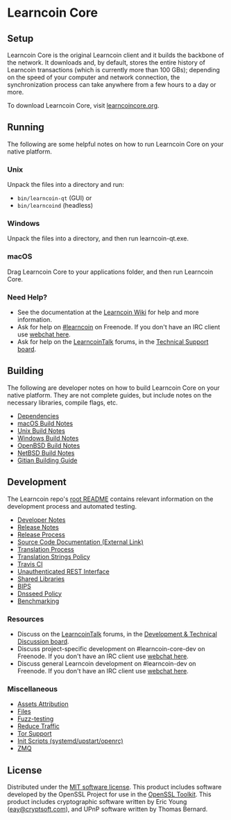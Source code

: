 Learncoin Core
=============

Setup
---------------------
Learncoin Core is the original Learncoin client and it builds the backbone of the network. It downloads and, by default, stores the entire history of Learncoin transactions (which is currently more than 100 GBs); depending on the speed of your computer and network connection, the synchronization process can take anywhere from a few hours to a day or more.

To download Learncoin Core, visit [learncoincore.org](https://learncoincore.org/en/releases/).

Running
---------------------
The following are some helpful notes on how to run Learncoin Core on your native platform.

### Unix

Unpack the files into a directory and run:

- `bin/learncoin-qt` (GUI) or
- `bin/learncoind` (headless)

### Windows

Unpack the files into a directory, and then run learncoin-qt.exe.

### macOS

Drag Learncoin Core to your applications folder, and then run Learncoin Core.

### Need Help?

* See the documentation at the [Learncoin Wiki](https://en.learncoin.it/wiki/Main_Page)
for help and more information.
* Ask for help on [#learncoin](http://webchat.freenode.net?channels=learncoin) on Freenode. If you don't have an IRC client use [webchat here](http://webchat.freenode.net?channels=learncoin).
* Ask for help on the [LearncoinTalk](https://learncointalk.org/) forums, in the [Technical Support board](https://learncointalk.org/index.php?board=4.0).

Building
---------------------
The following are developer notes on how to build Learncoin Core on your native platform. They are not complete guides, but include notes on the necessary libraries, compile flags, etc.

- [Dependencies](dependencies.md)
- [macOS Build Notes](build-osx.md)
- [Unix Build Notes](build-unix.md)
- [Windows Build Notes](build-windows.md)
- [OpenBSD Build Notes](build-openbsd.md)
- [NetBSD Build Notes](build-netbsd.md)
- [Gitian Building Guide](gitian-building.md)

Development
---------------------
The Learncoin repo's [root README](/README.md) contains relevant information on the development process and automated testing.

- [Developer Notes](developer-notes.md)
- [Release Notes](release-notes.md)
- [Release Process](release-process.md)
- [Source Code Documentation (External Link)](https://dev.visucore.com/learncoin/doxygen/)
- [Translation Process](translation_process.md)
- [Translation Strings Policy](translation_strings_policy.md)
- [Travis CI](travis-ci.md)
- [Unauthenticated REST Interface](REST-interface.md)
- [Shared Libraries](shared-libraries.md)
- [BIPS](bips.md)
- [Dnsseed Policy](dnsseed-policy.md)
- [Benchmarking](benchmarking.md)

### Resources
* Discuss on the [LearncoinTalk](https://learncointalk.org/) forums, in the [Development & Technical Discussion board](https://learncointalk.org/index.php?board=6.0).
* Discuss project-specific development on #learncoin-core-dev on Freenode. If you don't have an IRC client use [webchat here](http://webchat.freenode.net/?channels=learncoin-core-dev).
* Discuss general Learncoin development on #learncoin-dev on Freenode. If you don't have an IRC client use [webchat here](http://webchat.freenode.net/?channels=learncoin-dev).

### Miscellaneous
- [Assets Attribution](assets-attribution.md)
- [Files](files.md)
- [Fuzz-testing](fuzzing.md)
- [Reduce Traffic](reduce-traffic.md)
- [Tor Support](tor.md)
- [Init Scripts (systemd/upstart/openrc)](init.md)
- [ZMQ](zmq.md)

License
---------------------
Distributed under the [MIT software license](/COPYING).
This product includes software developed by the OpenSSL Project for use in the [OpenSSL Toolkit](https://www.openssl.org/). This product includes
cryptographic software written by Eric Young ([eay@cryptsoft.com](mailto:eay@cryptsoft.com)), and UPnP software written by Thomas Bernard.
